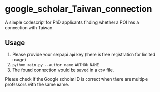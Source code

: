 # google_scholar_Taiwan_connection
A simple codescript for PhD applicants finding whether a POI has a connection with Taiwan.

## Usage
1. Please provide your serpapi api key (there is free registration for limited usage)
2. ```python main.py --author_name AUTHOR_NAME```
3. The found connection would be saved in a csv file.

Please check if the Google scholar ID is correct when there are multiple professors with the same name.
